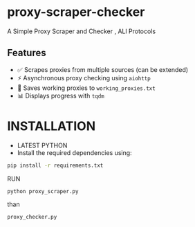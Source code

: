 # proxy-scraper-checker
A Simple Proxy Scraper and Checker , ALl Protocols 


## Features

- ✅ Scrapes proxies from multiple sources (can be extended)
- ⚡ Asynchronous proxy checking using `aiohttp`
- 💾 Saves working proxies to `working_proxies.txt`
- 📊 Displays progress with `tqdm`


# INSTALLATION 
- LATEST PYTHON 
- Install the required dependencies using: 
```bash
pip install -r requirements.txt
```
RUN 
```bash 
python proxy_scraper.py
``` 
than 

```bash 
proxy_checker.py
```


